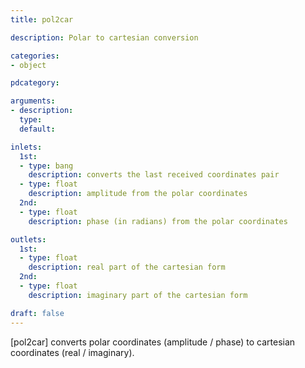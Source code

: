 ```yaml
---
title: pol2car

description: Polar to cartesian conversion

categories:
- object

pdcategory:

arguments:
- description:
  type:
  default:

inlets:
  1st:
  - type: bang
    description: converts the last received coordinates pair
  - type: float
    description: amplitude from the polar coordinates
  2nd:
  - type: float
    description: phase (in radians) from the polar coordinates

outlets:
  1st:
  - type: float
    description: real part of the cartesian form
  2nd:
  - type: float
    description: imaginary part of the cartesian form

draft: false
---
```


[pol2car] converts polar coordinates (amplitude / phase) to cartesian coordinates (real / imaginary).

